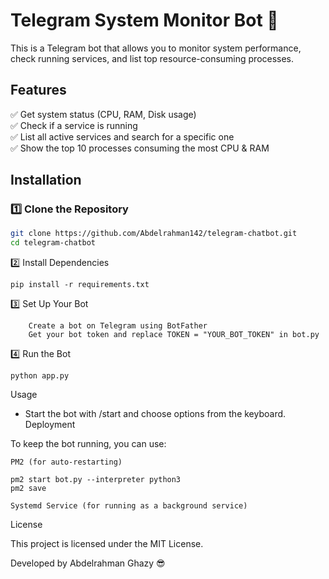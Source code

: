 # Telegram System Monitor Bot 🚀  

This is a Telegram bot that allows you to monitor system performance, check running services, and list top resource-consuming processes.

## Features  
✅ Get system status (CPU, RAM, Disk usage)  
✅ Check if a service is running  
✅ List all active services and search for a specific one  
✅ Show the top 10 processes consuming the most CPU & RAM  

## Installation  

### 1️⃣ Clone the Repository  
```bash
git clone https://github.com/Abdelrahman142/telegram-chatbot.git
cd telegram-chatbot
```
2️⃣ Install Dependencies
```
pip install -r requirements.txt
```
3️⃣ Set Up Your Bot
```
    Create a bot on Telegram using BotFather
    Get your bot token and replace TOKEN = "YOUR_BOT_TOKEN" in bot.py
```
4️⃣ Run the Bot
```
python app.py
```
Usage

- Start the bot with /start and choose options from the keyboard.
Deployment

To keep the bot running, you can use:

    PM2 (for auto-restarting)

    pm2 start bot.py --interpreter python3
    pm2 save

    Systemd Service (for running as a background service)

License

This project is licensed under the MIT License.

Developed by Abdelrahman Ghazy 😎
